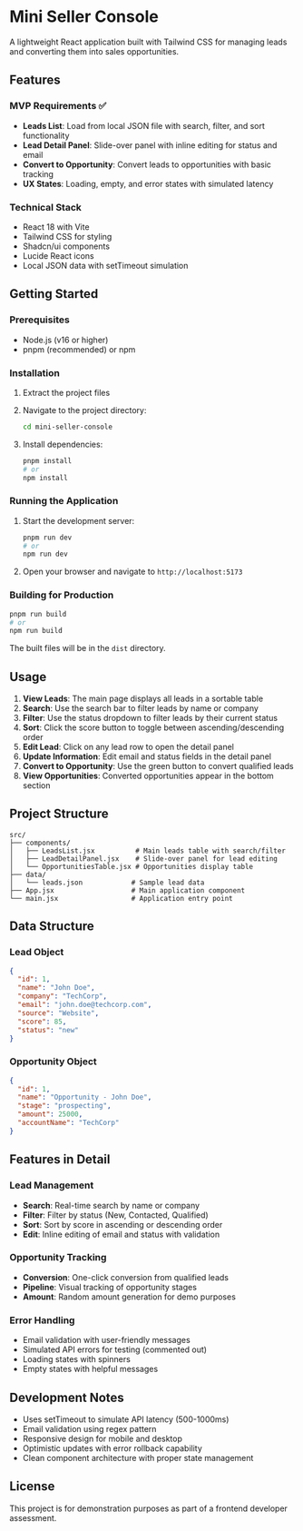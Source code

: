 # Mini Seller Console

A lightweight React application built with Tailwind CSS for managing leads and converting them into sales opportunities.

## Features

### MVP Requirements ✅
- **Leads List**: Load from local JSON file with search, filter, and sort functionality
- **Lead Detail Panel**: Slide-over panel with inline editing for status and email
- **Convert to Opportunity**: Convert leads to opportunities with basic tracking
- **UX States**: Loading, empty, and error states with simulated latency

### Technical Stack
- React 18 with Vite
- Tailwind CSS for styling
- Shadcn/ui components
- Lucide React icons
- Local JSON data with setTimeout simulation

## Getting Started

### Prerequisites
- Node.js (v16 or higher)
- pnpm (recommended) or npm

### Installation

1. Extract the project files
2. Navigate to the project directory:
   ```bash
   cd mini-seller-console
   ```

3. Install dependencies:
   ```bash
   pnpm install
   # or
   npm install
   ```

### Running the Application

1. Start the development server:
   ```bash
   pnpm run dev
   # or
   npm run dev
   ```

2. Open your browser and navigate to `http://localhost:5173`

### Building for Production

```bash
pnpm run build
# or
npm run build
```

The built files will be in the `dist` directory.

## Usage

1. **View Leads**: The main page displays all leads in a sortable table
2. **Search**: Use the search bar to filter leads by name or company
3. **Filter**: Use the status dropdown to filter leads by their current status
4. **Sort**: Click the score button to toggle between ascending/descending order
5. **Edit Lead**: Click on any lead row to open the detail panel
6. **Update Information**: Edit email and status fields in the detail panel
7. **Convert to Opportunity**: Use the green button to convert qualified leads
8. **View Opportunities**: Converted opportunities appear in the bottom section

## Project Structure

```
src/
├── components/
│   ├── LeadsList.jsx          # Main leads table with search/filter
│   ├── LeadDetailPanel.jsx    # Slide-over panel for lead editing
│   └── OpportunitiesTable.jsx # Opportunities display table
├── data/
│   └── leads.json            # Sample lead data
├── App.jsx                   # Main application component
└── main.jsx                  # Application entry point
```

## Data Structure

### Lead Object
```json
{
  "id": 1,
  "name": "John Doe",
  "company": "TechCorp",
  "email": "john.doe@techcorp.com",
  "source": "Website",
  "score": 85,
  "status": "new"
}
```

### Opportunity Object
```json
{
  "id": 1,
  "name": "Opportunity - John Doe",
  "stage": "prospecting",
  "amount": 25000,
  "accountName": "TechCorp"
}
```

## Features in Detail

### Lead Management
- **Search**: Real-time search by name or company
- **Filter**: Filter by status (New, Contacted, Qualified)
- **Sort**: Sort by score in ascending or descending order
- **Edit**: Inline editing of email and status with validation

### Opportunity Tracking
- **Conversion**: One-click conversion from qualified leads
- **Pipeline**: Visual tracking of opportunity stages
- **Amount**: Random amount generation for demo purposes

### Error Handling
- Email validation with user-friendly messages
- Simulated API errors for testing (commented out)
- Loading states with spinners
- Empty states with helpful messages

## Development Notes

- Uses setTimeout to simulate API latency (500-1000ms)
- Email validation using regex pattern
- Responsive design for mobile and desktop
- Optimistic updates with error rollback capability
- Clean component architecture with proper state management

## License

This project is for demonstration purposes as part of a frontend developer assessment.

